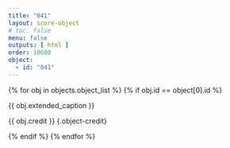 ```yaml
---
title: "041"
layout: score-object
# toc: false
menu: false
outputs: [ html ]
order: 10600
object:
  - id: "041"
---
```


{% for obj in objects.object_list %}
{% if obj.id == object[0].id %}

{{ obj.extended_caption }}

{{ obj.credit }} {.object-credit}

{% endif %}
{% endfor %}

